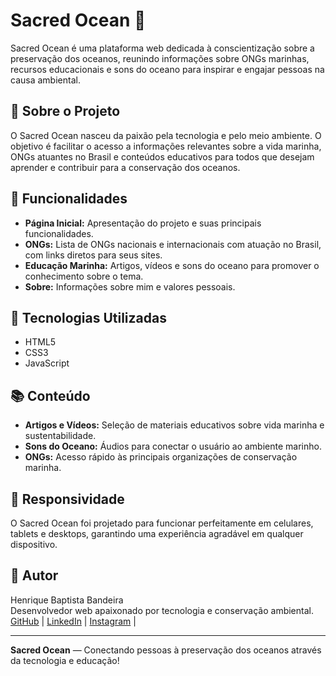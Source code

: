 # Sacred Ocean 🐋

Sacred Ocean é uma plataforma web dedicada à conscientização sobre a preservação dos oceanos, reunindo informações sobre ONGs marinhas, recursos educacionais e sons do oceano para inspirar e engajar pessoas na causa ambiental.

## 🚀 Sobre o Projeto

O Sacred Ocean nasceu da paixão pela tecnologia e pelo meio ambiente. O objetivo é facilitar o acesso a informações relevantes sobre a vida marinha, ONGs atuantes no Brasil e conteúdos educativos para todos que desejam aprender e contribuir para a conservação dos oceanos.

## 🐋 Funcionalidades

- **Página Inicial:** Apresentação do projeto e suas principais funcionalidades.
- **ONGs:** Lista de ONGs nacionais e internacionais com atuação no Brasil, com links diretos para seus sites.
- **Educação Marinha:** Artigos, vídeos e sons do oceano para promover o conhecimento sobre o tema.
- **Sobre:** Informações sobre mim e valores pessoais.

## 🎨 Tecnologias Utilizadas

- HTML5
- CSS3
- JavaScript


## 📚 Conteúdo

- **Artigos e Vídeos:** Seleção de materiais educativos sobre vida marinha e sustentabilidade.
- **Sons do Oceano:** Áudios para conectar o usuário ao ambiente marinho.
- **ONGs:** Acesso rápido às principais organizações de conservação marinha.

## 📱 Responsividade

O Sacred Ocean foi projetado para funcionar perfeitamente em celulares, tablets e desktops, garantindo uma experiência agradável em qualquer dispositivo.

## 👤 Autor

Henrique Baptista Bandeira  
Desenvolvedor web apaixonado por tecnologia e conservação ambiental.  
[GitHub](https://github.com/SpyHenry) | [LinkedIn](https://linkedin.com/in/henrique-baptista-bandeira) | [Instagram](https://www.instagram.com/henry_bband/) |

---

**Sacred Ocean** — Conectando pessoas à preservação dos oceanos através da tecnologia e educação!
